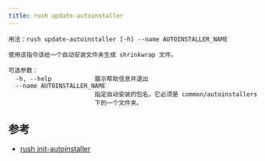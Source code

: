```yaml
---
title: rush update-autoinstaller
---
```


```
用法：rush update-autoinstaller [-h] --name AUTOINSTALLER_NAME

使用该指令该给一个自动安装文件夹生成 shrinkwrap 文件。

可选参数：
  -h, --help            展示帮助信息并退出
  --name AUTOINSTALLER_NAME
                        指定自动安装的包名，它必须是 common/autoinstallers
                        下的一个文件夹。
```

## 参考

- [rush init-autoinstaller](../../commands/rush_init-autoinstaller)
